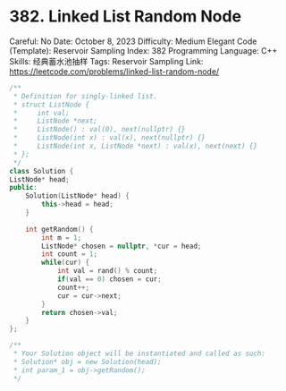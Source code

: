 # 382. Linked List Random Node

Careful: No
Date: October 8, 2023
Difficulty: Medium
Elegant Code (Template): Reservoir Sampling
Index: 382
Programming Language: C++
Skills: 经典蓄水池抽样
Tags: Reservoir Sampling
Link: https://leetcode.com/problems/linked-list-random-node/

```cpp
/**
 * Definition for singly-linked list.
 * struct ListNode {
 *     int val;
 *     ListNode *next;
 *     ListNode() : val(0), next(nullptr) {}
 *     ListNode(int x) : val(x), next(nullptr) {}
 *     ListNode(int x, ListNode *next) : val(x), next(next) {}
 * };
 */
class Solution {
ListNode* head;
public:
    Solution(ListNode* head) {
        this->head = head;
    }
    
    int getRandom() {
        int m = 1;
        ListNode* chosen = nullptr, *cur = head;
        int count = 1;
        while(cur) {
            int val = rand() % count;
            if(val == 0) chosen = cur;
            count++;
            cur = cur->next;
        }
        return chosen->val;
    }
};

/**
 * Your Solution object will be instantiated and called as such:
 * Solution* obj = new Solution(head);
 * int param_1 = obj->getRandom();
 */
```